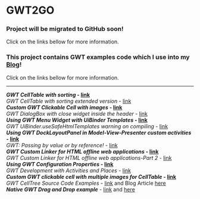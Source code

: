 # GWT2GO #


### Project will be migrated to GitHub soon! ###

Click on the links bellow for more information.<br>
<h3>This project contains GWT examples code which I use into my <a href='http://webcentersuite.blogspot.com/'>Blog</a>!</h3>
Click on the links bellow for more information.<br>
<hr />
<b><i>GWT CellTable with sorting</i> - <a href='http://webcentersuite.blogspot.com/2010/11/gwt-celltable-with-sorting.html'>link</a></b><br>
<i>GWT CellTable with sorting extended version</i> - <a href='http://webcentersuite.blogspot.com/2010/12/gwt-celltable-with-sorting-extended.html'>link</a><br>
<b><i>Custom GWT Clickable Cell with images</i> - <a href='http://webcentersuite.blogspot.com/2011/03/custom-gwt-clickable-cell-with-images.html'>link</a></b><br>
<i>GWT DialogBox with close widget inside the header</i> - <a href='http://webcentersuite.blogspot.com/2011/01/gwt-dialogbox-with-close-widget-inside.html'>link</a><br>
<b><i>Using GWT Menu Widget with UiBinder Templates</i> - <a href='http://webcentersuite.blogspot.com/2011/04/using-gwt-menu-widget-with-uibinder.html'>link</a></b><br>
<i>GWT UiBinder.useSafeHtmlTemplates warning on compiling</i> - <a href='http://webcentersuite.blogspot.com/2011/05/gwt-uibinderusesafehtmltemplates.html'>link</a><br>
<b><i>Using GWT DockLayoutPanel in Model-View-Presenter custom activities</i> - <a href='http://webcentersuite.blogspot.com/2011/04/using-gwt-docklayoutpanel-in-model-view.html'>link</a></b><br>
<i>GWT: Passing by value or by reference!</i> - <a href='http://webcentersuite.blogspot.com/2011/03/gwt-passing-by-value-or-by-reference.html'>link</a><br>
<b><i>GWT Custom Linker for HTML offline web applications</i> - <a href='http://code.google.com/p/gwt2go/source/browse/#svn%2Ftrunk%2Fgwt2go%2Fsrc%2Fcom%2Fgwt2go%2Fdev%2Flinker'>link</a></b><br>
<i>GWT Custom Linker for HTML offline web applications-Part 2</i> - <a href='http://webcentersuite.blogspot.com/2011/06/writing-gwt-linker-for-offline.html'>link</a><br>
<b><i>Using GWT Configuration Properties</i> - <a href='http://webcentersuite.blogspot.com/2011/08/using-gwt-configuration-properties.html'>link</a></b><br>
<i>GWT Development with Activities and Places</i> - <a href='http://webcentersuite.blogspot.com/2011/08/gwt-development-with-activities-and.html'>link</a><br>
<b><i>Custom GWT clickable cell with multiple images for CellTable</i> - <a href='http://webcentersuite.blogspot.com/2011/11/custom-gwt-clickable-cell-with-multiple.html'>link</a></b><br>
<i>GWT CellTree Source Code Examples</i> - <a href='http://code.google.com/p/gwt2go/source/browse/#svn%2Ftrunk%2Fgwt2go%2Fsrc%2Fcom%2Fgwt2go%2Fdev%2Fclient%2Fui%2Fwidget%2Fcelltree'>link</a> and Blog Article <a href='http://webcentersuite.blogspot.com/2012/02/three-steps-to-tree-view.html'>here</a><br>
<b><i>Native GWT Drag and Drop example</i></b> - <a href='http://code.google.com/p/gwt2go/source/browse/trunk/gwt2go/src/com/gwt2go/dev/client/?r=71#client%2Fui%2Fwidget%2Fdnd'>link</a> and <a href='http://code.google.com/p/gwt2go/source/browse/trunk/gwt2go/src/com/gwt2go/dev/client/ui/widget/LazySimplePanel.java?spec=svn72&r=72'>here</a><br>